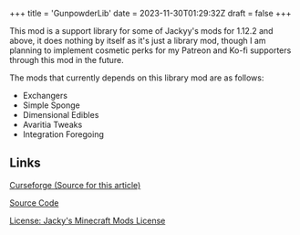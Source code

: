+++
title = 'GunpowderLib'
date = 2023-11-30T01:29:32Z
draft = false
+++

This mod is a support library for some of Jackyy's mods for 1.12.2 and above, it does nothing by itself as it's just a library mod, though I am planning to implement cosmetic perks for my Patreon and Ko-fi supporters through this mod in the future.

The mods that currently depends on this library mod are as follows:

- Exchangers
- Simple Sponge
- Dimensional Edibles
- Avaritia Tweaks
- Integration Foregoing

## Links

[Curseforge (Source for this article)](https://www.curseforge.com/minecraft/mc-mods/gunpowderlib)

[Source Code](https://github.com/JackyyTV/GunpowderLib)

[License: Jacky's Minecraft Mods License](https://raw.githubusercontent.com/JackyyTV/GunpowderLib/dev-1.20/LICENSE.md)